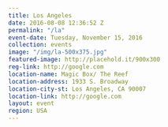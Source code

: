 ```yaml
---
title: Los Angeles
date: 2016-08-08 12:36:52 Z
permalink: "/la"
event-date: Tuesday, November 15, 2016
collection: events
image: "/img/la-500x375.jpg"
featured-image: http://placehold.it/900x300
reg-link: http://google.com
location-name: Magic Box/ The Reef
location-address: 1933 S. Broadway
location-city-st: Los Angeles, CA 90007
location-link: http://google.com
layout: event
region: USA
---
```


